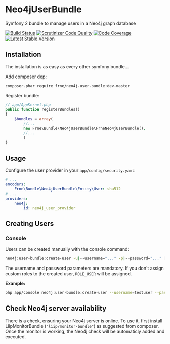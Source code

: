 Neo4jUserBundle
===============

Symfony 2 bundle to manage users in a Neo4j graph database

[![Build Status](https://travis-ci.org/frne/Neo4jUserBundle.svg)](https://travis-ci.org/frne/Neo4jUserBundle) [![Scrutinizer Code Quality](https://scrutinizer-ci.com/g/frne/Neo4jUserBundle/badges/quality-score.png?s=be3fb1bc8ff61e2d3dccd87815720e514d2337cb)](https://scrutinizer-ci.com/g/frne/Neo4jUserBundle/) [![Code Coverage](https://scrutinizer-ci.com/g/frne/Neo4jUserBundle/badges/coverage.png?s=3b4f32e263e730299c5f30dda4bec56f24e93877)](https://scrutinizer-ci.com/g/frne/Neo4jUserBundle/) [![Latest Stable Version](https://poser.pugx.org/frne/neo4j-user-bundle/v/stable.png)](https://packagist.org/packages/frne/neo4j-user-bundle)

## Installation

The installation is as easy as every other symfony bundle...

Add composer dep:

```bash
composer.phar require frne/neo4j-user-bundle:dev-master
```

Register bundle:

```php
// app/AppKernel.php
public function registerBundles()
{
    $bundles = array(
        //...
        new Frne\Bundle\Neo4jUserBundle\FrneNeo4jUserBundle(),
        //...
        )
}
```

## Usage

Configure the user provider in your ```app/config/security.yaml```:

```yaml
# ...
encoders:
    Frne\Bundle\Neo4jUserBundle\Entity\User: sha512
# ...
providers:
    neo4j:
        id: neo4j_user_provider
```

## Creating Users

### Console

Users can be created manually with the console command:

```bash
neo4j:user-bundle:create-user -u|--username="..." -p|--password="..." [-r|--roles="..."]
```

The username and password parameters are mandatory. If you don't assign custom roles to the created user,
```ROLE_USER``` will be assigned.

**Example:**

```bash
php app/console neo4j:user-bundle:create-user --username=testuser --password=1234 --roles=ROLE_FOO,ROLE_BAR
```

## Check Neo4j server availability

There is a check, ensuring your Neo4j server is online. To use it, first install LiipMonitorBundle
(```"liip/monitor-bundle"```) as suggested from composer. Once the monitor is working, the Neo4j check
will be automaticly added and executed.
